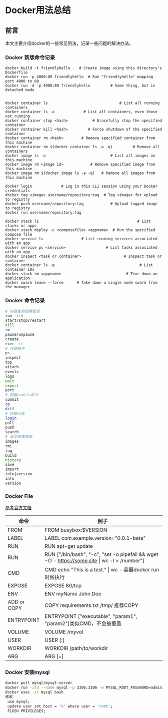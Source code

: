 # Docker用法总结


## 前言

本文主要介绍docker的一些常见用法，记录一些问题的解决办法。

### Docker 新版命令记录

```doc
docker build -t friendlyhello .  # Create image using this directory's Dockerfile
docker run -p 4000:80 friendlyhello  # Run "friendlyhello" mapping port 4000 to 80
docker run -d -p 4000:80 friendlyhello         # Same thing, but in detached mode


docker container ls                                # List all running containers
docker container ls -a             # List all containers, even those not running
docker container stop <hash>           # Gracefully stop the specified container
docker container kill <hash>         # Force shutdown of the specified container
docker container rm <hash>        # Remove specified container from this machine
docker container rm $(docker container ls -a -q)         # Remove all containers
docker image ls -a                             # List all images on this machine
docker image rm <image id>            # Remove specified image from this machine
docker image rm $(docker image ls -a -q)   # Remove all images from this machine

docker login             # Log in this CLI session using your Docker credentials
docker tag <image> username/repository:tag  # Tag <image> for upload to registry
docker push username/repository:tag            # Upload tagged image to registry
docker run username/repository:tag      

docker stack ls                                            # List stacks or apps
docker stack deploy -c <composefile> <appname>  # Run the specified Compose file
docker service ls                 # List running services associated with an app
docker service ps <service>                  # List tasks associated with an app
docker inspect <task or container>                   # Inspect task or container
docker container ls -q                                      # List container IDs
docker stack rm <appname>                             # Tear down an application
docker swarm leave --force      # Take down a single node swarm from the manager
```



### Docker 命令记录

```bash
# 容器生命周期管理
run	-itd
start/stop/restart
kill
rm
pause/unpause
create
exec -it
# 容器操作
ps
inspect
top
attach
events
logs
wait
export
port
# 容器rootfs命令
commit
cp
diff
# 镜像仓库
login
pull
push
search
# 本地镜像管理
images
rmi
tag
build
history
save
import
info|version
info
version
```

### Docker File

[参考官方文档](https://docs.docker.com/develop/develop-images/dockerfile_best-practices/)

| 命令        | 例子                                                         |
| ----------- | ------------------------------------------------------------ |
| FROM        | FROM busybox:$VERSION                                        |
| LABEL       | LABEL com.example.version="0.0.1-beta"                       |
| RUN         | RUN apt-get update                                           |
| RUN         | RUN ["/bin/bash", "-c", "set -o pipefail && wget -O - https://some.site \| wc -l > /number"] |
| CMD         | CMD echo "This is a test." \| wc - 容器docker run 时候执行   |
| EXPOSE      | EXPOSE 80/tcp                                                |
| ENV         | ENV myName John Doe                                          |
| ADD or COPY | COPY requirements.txt /tmp/ 推荐COPY                         |
| ENTRYPOINT  | ENTRYPOINT ["executable", "param1", "param2"]类似CMD，不会被覆盖 |
| VOLUME      | VOLUME /myvol                                                |
| USER        | USER <user>[:<group>]                                        |
| WORKDIR     | WORKDIR /path/to/workdir                                     |
| ARG         | ARG <name>[=<default value>]                                 |



### Docker 安装mysql

```bash
docker pull mysql/mysql-server
docker run -itd --name mysql -p 3306:3306 -e MYSQL_ROOT_PASSWORD=admin123 mysql/mysql-server
docker exec -it mysql bash
修改
 use mysql;
 update user set host = '%' where user = 'root';
 FLUSH PRIVILEGES;
```





